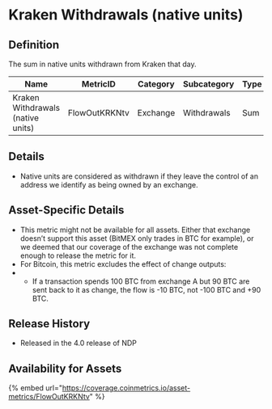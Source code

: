 # Kraken Withdrawals (native units)

## Definition

The sum in native units withdrawn from Kraken that day.

| Name                              | MetricID      | Category | Subcategory | Type | Unit         | Interval       |
| --------------------------------- | ------------- | -------- | ----------- | ---- | ------------ | -------------- |
| Kraken Withdrawals (native units) | FlowOutKRKNtv | Exchange | Withdrawals | Sum  | Native units | 1 block, 1 day |

## Details

* Native units are considered as withdrawn if they leave the control of an address we identify as being owned by an exchange.

## Asset-Specific Details

* This metric might not be available for all assets. Either that exchange doesn’t support this asset (BitMEX only trades in BTC for example), or we deemed that our coverage of the exchange was not complete enough to release the metric for it.
* For Bitcoin, this metric excludes the effect of change outputs:
*
  * If a transaction spends 100 BTC from exchange A but 90 BTC are sent back to it as change, the flow is -10 BTC, not -100 BTC and +90 BTC.

## Release History

* Released in the 4.0 release of NDP

## Availability for Assets

{% embed url="https://coverage.coinmetrics.io/asset-metrics/FlowOutKRKNtv" %}
